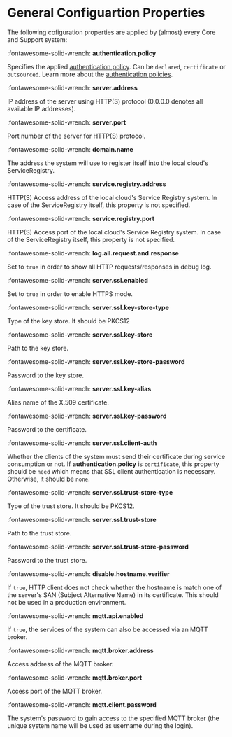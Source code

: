 # General Configuartion Properties

The following cofiguration properties are applied by (almost) every Core and Support system:

:fontawesome-solid-wrench: **authentication.policy**

Specifies the applied [authentication policy](../api/authentication_policy.md). Can be `declared`, `certificate` or `outsourced`.
Learn more about the [authentication policies](../api/authentication_policy.md).

:fontawesome-solid-wrench: **server.address**

IP address of the server using HTTP(S) protocol (0.0.0.0 denotes all available IP addresses).

:fontawesome-solid-wrench: **server.port**

Port number of the server for HTTP(S) protocol.

:fontawesome-solid-wrench: **domain.name**

The address the system will use to register itself into the local cloud's ServiceRegistry.

:fontawesome-solid-wrench: **service.registry.address**

HTTP(S) Access address of the local cloud's Service Registry system. In case of the ServiceRegistry itself, this property is not specified.

:fontawesome-solid-wrench: **service.registry.port**

HTTP(S) Access port of the local cloud's Service Registry system. In case of the ServiceRegistry itself, this property is not specified.

:fontawesome-solid-wrench: **log.all.request.and.response**

Set to `true` in order to show all HTTP requests/responses in debug log.

:fontawesome-solid-wrench: **server.ssl.enabled**

Set to `true` in order to enable HTTPS mode.

:fontawesome-solid-wrench: **server.ssl.key-store-type**
 
Type of the key store. It should be PKCS12

:fontawesome-solid-wrench: **server.ssl.key-store**

Path to the key store.

:fontawesome-solid-wrench: **server.ssl.key-store-password**
 
Password to the key store.

:fontawesome-solid-wrench: **server.ssl.key-alias**

Alias name of the X.509 certificate.

:fontawesome-solid-wrench: **server.ssl.key-password**

Password to the certificate.

:fontawesome-solid-wrench: **server.ssl.client-auth**

Whether the clients of the system must send their certificate during service consumption or not. If **authentication.policy** is `certificate`, this property should be `need` which means that SSL client authentication is necessary. Otherwise, it should be `none`.

:fontawesome-solid-wrench: **server.ssl.trust-store-type**

Type of the trust store. It should be PKCS12.

:fontawesome-solid-wrench: **server.ssl.trust-store**
 
Path to the trust store.

:fontawesome-solid-wrench: **server.ssl.trust-store-password**

Password to the trust store.

:fontawesome-solid-wrench: **disable.hostname.verifier**

If `true`, HTTP client does not check whether the hostname is match one of the server's SAN (Subject Alternative Name) in its certificate. This should not be used in a production environment.

:fontawesome-solid-wrench: **mqtt.api.enabled**

If `true`, the services of the system can also be accessed via an MQTT broker.

:fontawesome-solid-wrench: **mqtt.broker.address**

Access address of the MQTT broker.

:fontawesome-solid-wrench: **mqtt.broker.port**

Access port of the MQTT broker.

:fontawesome-solid-wrench: **mqtt.client.password**

The system's password to gain access to the specified MQTT broker (the unique system name will be used as username during the login).
